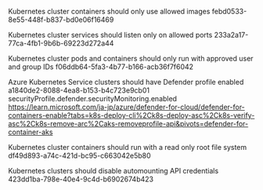 

Kubernetes cluster containers should only use allowed images
febd0533-8e55-448f-b837-bd0e06f16469

Kubernetes cluster services should listen only on allowed ports
233a2a17-77ca-4fb1-9b6b-69223d272a44

Kubernetes cluster pods and containers should only run with approved user and group IDs
f06ddb64-5fa3-4b77-b166-acb36f7f6042

Azure Kubernetes Service clusters should have Defender profile enabled
a1840de2-8088-4ea8-b153-b4c723e9cb01
securityProfile.defender.securityMonitoring.enabled
https://learn.microsoft.com/ja-jp/azure/defender-for-cloud/defender-for-containers-enable?tabs=k8s-deploy-cli%2Ck8s-deploy-asc%2Ck8s-verify-asc%2Ck8s-remove-arc%2Caks-removeprofile-api&pivots=defender-for-container-aks

Kubernetes cluster containers should run with a read only root file system
df49d893-a74c-421d-bc95-c663042e5b80

Kubernetes clusters should disable automounting API credentials
423dd1ba-798e-40e4-9c4d-b6902674b423
